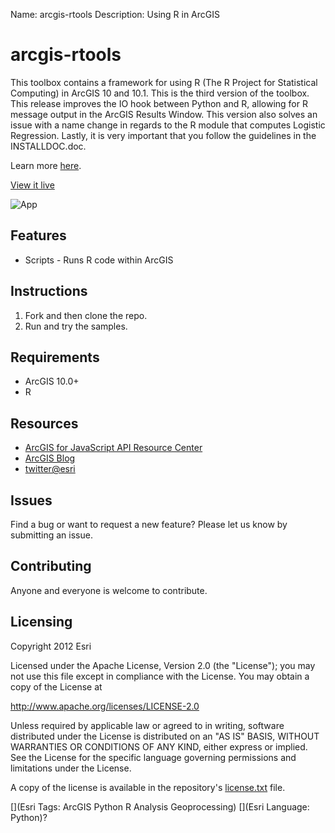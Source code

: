 Name: arcgis-rtools
Description: Using R in ArcGIS

# arcgis-rtools

This toolbox contains a framework for using R (The R Project for 
Statistical Computing) in ArcGIS 10 and 10.1. This is the third version 
of the toolbox. This release improves the IO hook between Python and R, 
allowing for R message output in the ArcGIS Results Window. This version 
also solves an issue with a name change in regards to the R module that 
computes Logistic Regression.  Lastly, it is very important that you 
follow the guidelines in the INSTALLDOC.doc. 

Learn more [here](http://www.arcgis.com/home/item.html?id=a5736544d97a4544aa47d06baf910f6d).

[View it live](http://video.esri.com/watch/1925/integrating-open_dash_source-statistical-packages-with-arcgis)

![App](https://raw.github.com/Esri/arcgis-rtools/master/quickstart-map-js.png)

## Features
* Scripts - Runs R code within ArcGIS

## Instructions

1. Fork and then clone the repo. 
2. Run and try the samples.

## Requirements

* ArcGIS 10.0+ 
* R

## Resources

* [ArcGIS for JavaScript API Resource Center](http://help.arcgis.com/en/webapi/javascript/arcgis/index.html)
* [ArcGIS Blog](http://blogs.esri.com/esri/arcgis/)
* [twitter@esri](http://twitter.com/esri)

## Issues

Find a bug or want to request a new feature?  Please let us know by submitting an issue.

## Contributing

Anyone and everyone is welcome to contribute. 

## Licensing
Copyright 2012 Esri

Licensed under the Apache License, Version 2.0 (the "License");
you may not use this file except in compliance with the License.
You may obtain a copy of the License at

   http://www.apache.org/licenses/LICENSE-2.0

Unless required by applicable law or agreed to in writing, software
distributed under the License is distributed on an "AS IS" BASIS,
WITHOUT WARRANTIES OR CONDITIONS OF ANY KIND, either express or implied.
See the License for the specific language governing permissions and
limitations under the License.

A copy of the license is available in the repository's [license.txt]( https://raw.github.com/Esri/arcgis-rtools/master/license.txt) file.

[](Esri Tags: ArcGIS Python R Analysis Geoprocessing)
[](Esri Language: Python)?

